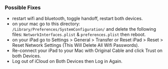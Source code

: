 ### Possible Fixes

- restart wifi and bluetooth, toggle handoff, restart both devices. 
- on your mac go to this directory: `/Library/Preferences/SystemConfiguration/` and delete the following files: `NetworkInterfaces.plist` & `preferences.plist` then reboot. 
- on your iPad go to Settings > General > Transfer or Reset iPad > Reset > Reset Network Settings (This Will Delete All Wifi Passwords). 
- Re-connect your iPad to your Mac with Original Cable and click Trust on both Devices. 
- Log out of iCloud on Both Devices then Log in Again.

